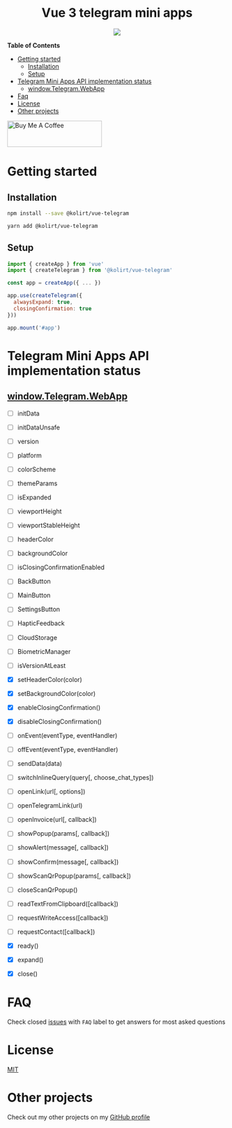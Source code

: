<h1 align="center">Vue 3 telegram mini apps</h1>

<p align="center">
  <img src="https://img.shields.io/static/v1?label=Made%20with&message=VueJS&color=limegreen&style=for-the-badge&logo=vue.js" />
</p>

**Table of Contents**

- [Getting started](#getting-started)
  - [Installation](#installation)
  - [Setup](#setup)
- [Telegram Mini Apps API implementation status](#telegram-mini-apps-api-implementation-status)
  - [window.Telegram.WebApp](#windowtelegramwebapp)
- [Faq](#faq)
- [License](#license)
- [Other projects](#other-projects)

<a href="https://www.buymeacoffee.com/kolirt" target="_blank">
  <img src="https://cdn.buymeacoffee.com/buttons/v2/arial-yellow.png" alt="Buy Me A Coffee" style="height: 60px !important;width: 217px !important;" >
</a>

# Getting started

## Installation
```bash
npm install --save @kolirt/vue-telegram

yarn add @kolirt/vue-telegram
```

## Setup
```javascript
import { createApp } from 'vue'
import { createTelegram } from '@kolirt/vue-telegram'

const app = createApp({ ... })

app.use(createTelegram({
  alwaysExpand: true,
  closingConfirmation: true
}))

app.mount('#app')
```


# Telegram Mini Apps API implementation status

## [window.Telegram.WebApp](https://core.telegram.org/bots/webapps#initializing-mini-apps)

- [ ] initData
- [ ] initDataUnsafe
- [ ] version
- [ ] platform
- [ ] colorScheme
- [ ] themeParams
- [ ] isExpanded
- [ ] viewportHeight
- [ ] viewportStableHeight
- [ ] headerColor
- [ ] backgroundColor
- [ ] isClosingConfirmationEnabled
- [ ] BackButton
- [ ] MainButton
- [ ] SettingsButton
- [ ] HapticFeedback
- [ ] CloudStorage
- [ ] BiometricManager
- [ ] isVersionAtLeast
- [X] setHeaderColor(color)
- [X] setBackgroundColor(color)
- [X] enableClosingConfirmation()
- [X] disableClosingConfirmation()
- [ ] onEvent(eventType, eventHandler)
- [ ] offEvent(eventType, eventHandler)
- [ ] sendData(data)
- [ ] switchInlineQuery(query[, choose_chat_types])
- [ ] openLink(url[, options])
- [ ] openTelegramLink(url)
- [ ] openInvoice(url[, callback])
- [ ] showPopup(params[, callback])
- [ ] showAlert(message[, callback])
- [ ] showConfirm(message[, callback])
- [ ] showScanQrPopup(params[, callback])
- [ ] closeScanQrPopup()
- [ ] readTextFromClipboard([callback])
- [ ] requestWriteAccess([callback])
- [ ] requestContact([callback])
- [X] ready()
- [X] expand()
- [X] close()


# FAQ

Check closed [issues](https://github.com/kolirt/vue-telegram/issues) with `FAQ` label to get answers for most asked
questions


# License

[MIT](https://github.com/kolirt/vue-telegram/blob/master/LICENSE)


# Other projects

Check out my other projects on my [GitHub profile](https://github.com/kolirt)
